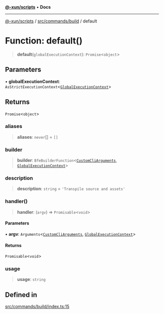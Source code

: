 [**@-xun/scripts**](../../../../README.md) • **Docs**

***

[@-xun/scripts](../../../../README.md) / [src/commands/build](../README.md) / default

# Function: default()

> **default**(`globalExecutionContext`): `Promise`\<`object`\>

## Parameters

• **globalExecutionContext**: `AsStrictExecutionContext`\<[`GlobalExecutionContext`](../../../configure/type-aliases/GlobalExecutionContext.md)\>

## Returns

`Promise`\<`object`\>

### aliases

> **aliases**: `never`[] = `[]`

### builder

> **builder**: `BfeBuilderFunction`\<[`CustomCliArguments`](../distributables/type-aliases/CustomCliArguments.md), [`GlobalExecutionContext`](../../../configure/type-aliases/GlobalExecutionContext.md)\>

### description

> **description**: `string` = `'Transpile source and assets'`

### handler()

> **handler**: (`argv`) => `Promisable`\<`void`\>

#### Parameters

• **argv**: `Arguments`\<[`CustomCliArguments`](../distributables/type-aliases/CustomCliArguments.md), [`GlobalExecutionContext`](../../../configure/type-aliases/GlobalExecutionContext.md)\>

#### Returns

`Promisable`\<`void`\>

### usage

> **usage**: `string`

## Defined in

[src/commands/build/index.ts:15](https://github.com/Xunnamius/xscripts/blob/f4ec173014b41a5b69e2dbdb82e9f8b7ec9d9c86/src/commands/build/index.ts#L15)
